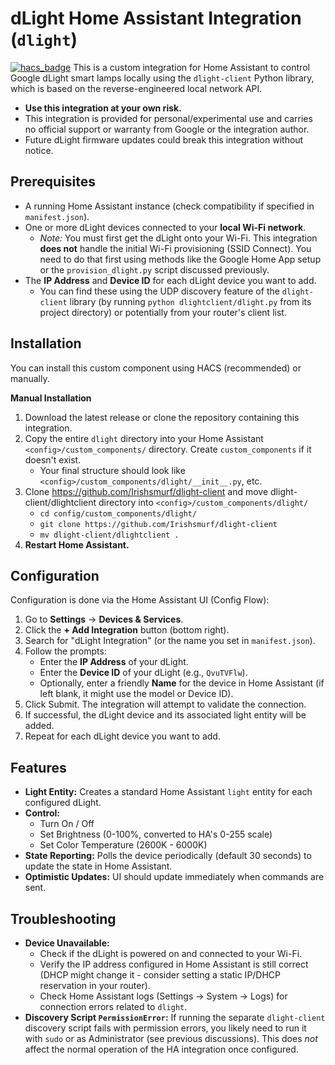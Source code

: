 # dLight Home Assistant Integration (`dlight`)

[![hacs_badge](https://img.shields.io/badge/HACS-Default-orange.svg)](https://github.com/hacs/integration) This is a custom integration for Home Assistant to control Google dLight smart lamps locally using the `dlight-client` Python library, which is based on the reverse-engineered local network API.

* **Use this integration at your own risk.**
* This integration is provided for personal/experimental use and carries no official support or warranty from Google or the integration author.
* Future dLight firmware updates could break this integration without notice.

## Prerequisites

* A running Home Assistant instance (check compatibility if specified in `manifest.json`).
* One or more dLight devices connected to your **local Wi-Fi network**.
    * *Note:* You must first get the dLight onto your Wi-Fi. This integration **does not** handle the initial Wi-Fi provisioning (SSID Connect). You need to do that first using methods like the Google Home App setup or the `provision_dlight.py` script discussed previously.
* The **IP Address** and **Device ID** for each dLight device you want to add.
    * You can find these using the UDP discovery feature of the `dlight-client` library (by running `python dlightclient/dlight.py` from its project directory) or potentially from your router's client list.

## Installation

You can install this custom component using HACS (recommended) or manually.

**Manual Installation**

1.  Download the latest release or clone the repository containing this integration.
2.  Copy the entire `dlight` directory into your Home Assistant `<config>/custom_components/` directory. Create `custom_components` if it doesn't exist.
    * Your final structure should look like `<config>/custom_components/dlight/__init__.py`, etc.
3.  Clone https://github.com/Irishsmurf/dlight-client and move dlight-client/dlightclient directory into `<config>/custom_components/dlight/`
    * `cd config/custom_components/dlight/`
    * `git clone https://github.com/Irishsmurf/dlight-client`
    * `mv dlight-client/dlightclient .`
3.  **Restart Home Assistant.**

## Configuration

Configuration is done via the Home Assistant UI (Config Flow):

1.  Go to **Settings** -> **Devices & Services**.
2.  Click the **+ Add Integration** button (bottom right).
3.  Search for "dLight Integration" (or the name you set in `manifest.json`).
4.  Follow the prompts:
    * Enter the **IP Address** of your dLight.
    * Enter the **Device ID** of your dLight (e.g., `QvuTVFlw`).
    * Optionally, enter a friendly **Name** for the device in Home Assistant (if left blank, it might use the model or Device ID).
5.  Click Submit. The integration will attempt to validate the connection.
6.  If successful, the dLight device and its associated light entity will be added.
7.  Repeat for each dLight device you want to add.

## Features

* **Light Entity:** Creates a standard Home Assistant `light` entity for each configured dLight.
* **Control:**
    * Turn On / Off
    * Set Brightness (0-100%, converted to HA's 0-255 scale)
    * Set Color Temperature (2600K - 6000K)
* **State Reporting:** Polls the device periodically (default 30 seconds) to update the state in Home Assistant.
* **Optimistic Updates:** UI should update immediately when commands are sent.

## Troubleshooting

* **Device Unavailable:**
    * Check if the dLight is powered on and connected to your Wi-Fi.
    * Verify the IP address configured in Home Assistant is still correct (DHCP might change it - consider setting a static IP/DHCP reservation in your router).
    * Check Home Assistant logs (Settings -> System -> Logs) for connection errors related to `dlight`.
* **Discovery Script `PermissionError`:** If running the separate `dlight-client` discovery script fails with permission errors, you likely need to run it with `sudo` or as Administrator (see previous discussions). This does *not* affect the normal operation of the HA integration once configured.
